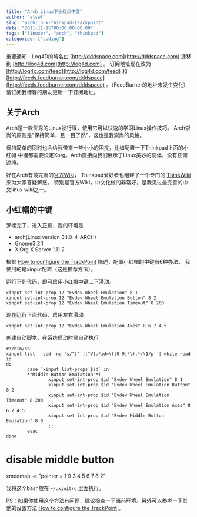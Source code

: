 ```yaml
---
title: "Arch Linux下小红点中键"
author: "alswl"
slug: "archlinux-thinkpad-trackpoint"
date: "2011-11-15T00:00:00+08:00"
tags: ["linuxer", "arch", "thinkpad"]
categories: ["coding"]
---
```


重要通知：Log4D的域名由 [http://dddspace.com](http://dddspace.com) 迁移到
[http://log4d.com](http://log4d.com) 。 订阅地址现在改为
[http://log4d.com/feed](http://log4d.com/feed) 和
[http://feeds.feedburner.com/dddspace](http://feeds.feedburner.com/dddspace)
。（FeedBurner的地址未发生变化） 请订阅我博客的朋友更新一下订阅地址。

## 关于Arch

Arch是一款优秀的Linux发行版，使用它可以快速的学习Linux操作技巧。 Arch崇尚的原则是"保持简单，且一目了然"，这也是我崇尚的风格。

保持简单的同时也会给我带来一些小小的困扰，比如配置一下Thinkpad上面的小红帽
中键都需要设定Xorg。Arch直接向我们展示了Linux美妙的侗体，没有任何遮掩。

好在Arch有最完善的[官方Wiki](https://wiki.archlinux.org/index.php/Main_Page)，
Thinkpad爱好者也组建了一个专门的
[ThinkWiki](http://www.thinkwiki.org/wiki/ThinkWiki)来为大家答疑解惑。
特别是官方Wiki，中文化做的非常好，是我见过最完善的中文linux wiki之一。

## 小红帽的中键

罗嗦完了，进入正题，我的环境是

  * arch(Linux version 3.1.0-4-ARCH)
  * Gnome3.2.1
  * X.Org X Server 1.11.2

根据 [How to configure the
TrackPoint](http://www.thinkwiki.org/wiki/How_to_configure_the_TrackPoint)
描述，配置小红帽的中键有6种办法， 我使用的是xinput配置（这是推荐方法）。

运行下列代码，即可启用小红帽中键上下滑动。

    
    xinput set-int-prop 12 "Evdev Wheel Emulation" 8 1
    xinput set-int-prop 12 "Evdev Wheel Emulation Button" 8 2
    xinput set-int-prop 12 "Evdev Wheel Emulation Timeout" 8 200

现在运行下面代码，启用左右滑动。

    
    xinput set-int-prop 12 "Evdev Wheel Emulation Axes" 8 6 7 4 5

创建自动脚本，在系统启动时候自动执行

    
    #!/bin/sh
    xinput list | sed -ne 's/^[^ ][^V].*id=\([0-9]*\).*/\1/p' | while read id
    do
            case `xinput list-props $id` in
            *"Middle Button Emulation"*)
                    xinput set-int-prop $id "Evdev Wheel Emulation" 8 1
                    xinput set-int-prop $id "Evdev Wheel Emulation Button" 8 2
                    xinput set-int-prop $id "Evdev Wheel Emulation Timeout" 8 200
                    xinput set-int-prop $id "Evdev Wheel Emulation Axes" 8 6 7 4 5
                    xinput set-int-prop $id "Evdev Middle Button Emulation" 8 0
                    ;;
            esac
    done

# disable middle button

xmodmap -e "pointer = 1 9 3 4 5 6 7 8 2"

我将这个bash放在 `~/.xinitrc` 里面执行。

PS：如果你使用这个方法有问题，建议检查一下当前环境。另外可以参考一下其他的设置方法 [How to configure the
TrackPoint](http://www.thinkwiki.org/wiki/How_to_configure_the_TrackPoint) 。

